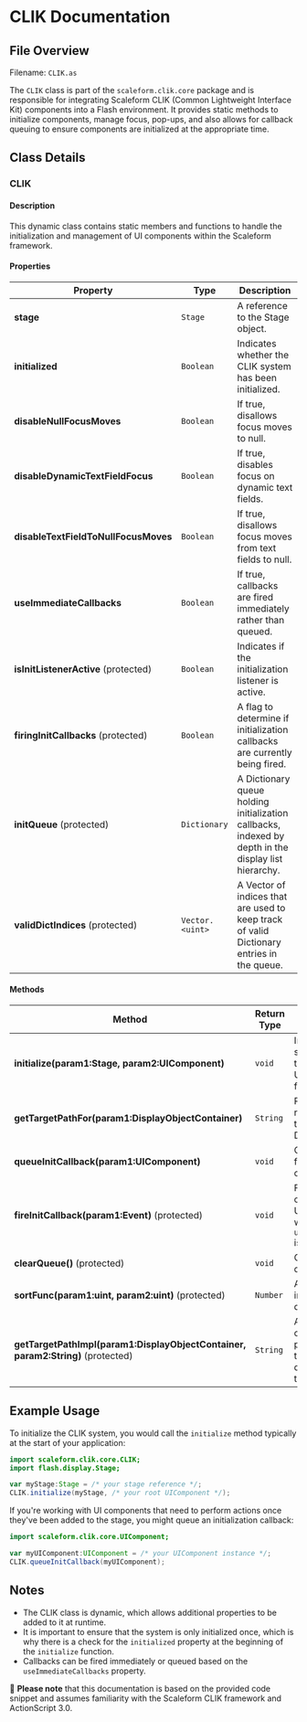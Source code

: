 # CLIK Documentation

## File Overview

Filename: `CLIK.as`

The `CLIK` class is part of the `scaleform.clik.core` package and is responsible for integrating Scaleform CLIK (Common Lightweight Interface Kit) components into a Flash environment.
It provides static methods to initialize components, manage focus, pop-ups, and also allows for callback queuing to ensure components are initialized at the appropriate time.

## Class Details

### **CLIK**

#### Description

This dynamic class contains static members and functions to handle the initialization and management of UI components within the Scaleform framework.

#### Properties

| **Property**                               | **Type**    | **Description**                                                                                      |
| ------------------------------------------ | ----------- | ---------------------------------------------------------------------------------------------------- |
| **stage**                                  | `Stage`     | A reference to the Stage object.                                                                    |
| **initialized**                            | `Boolean`   | Indicates whether the CLIK system has been initialized.                                              |
| **disableNullFocusMoves**                  | `Boolean`   | If true, disallows focus moves to null.                                                              |
| **disableDynamicTextFieldFocus**           | `Boolean`   | If true, disables focus on dynamic text fields.                                                      |
| **disableTextFieldToNullFocusMoves**       | `Boolean`   | If true, disallows focus moves from text fields to null.                                             |
| **useImmediateCallbacks**                  | `Boolean`   | If true, callbacks are fired immediately rather than queued.                                         |
| **isInitListenerActive** (protected)       | `Boolean`   | Indicates if the initialization listener is active.                                                  |
| **firingInitCallbacks** (protected)        | `Boolean`   | A flag to determine if initialization callbacks are currently being fired.                           |
| **initQueue** (protected)                  | `Dictionary`| A Dictionary queue holding initialization callbacks, indexed by depth in the display list hierarchy. |
| **validDictIndices** (protected)           | `Vector.<uint>` | A Vector of indices that are used to keep track of valid Dictionary entries in the queue.      |

#### Methods

| **Method**                                    | **Return Type** | **Description**                                                                                                                    |
| --------------------------------------------- | --------------- | ---------------------------------------------------------------------------------------------------------------------------------- |
| **initialize(param1:Stage, param2:UIComponent)** | `void`          | Initializes the CLIK system with a reference to the Stage and a UIComponent as a root for focus management.                        |
| **getTargetPathFor(param1:DisplayObjectContainer)** | `String`        | Returns a string representation of the target path for the given DisplayObjectContainer.                                           |
| **queueInitCallback(param1:UIComponent)**           | `void`          | Queues a UIComponent for initialization callback.                                                                                  |
| **fireInitCallback(param1:Event)** (protected)       | `void`          | Fires initialization callbacks for all queued UIComponents. Fires when a frame exits if `useImmediateCallbacks` is `false`.        |
| **clearQueue()** (protected)                         | `void`          | Clears the initialization queue.                                                                                                   |
| **sortFunc(param1:uint, param2:uint)** (protected)   | `Number`        | A sort function used internally to sort valid dictionary indices.                                                                  |
| **getTargetPathImpl(param1:DisplayObjectContainer, param2:String)** (protected) | `String` | A helper function that constructs the target path by recursively traversing up the display list starting from the specified container. |

## Example Usage

To initialize the CLIK system, you would call the `initialize` method typically at the start of your application:

```actionscript
import scaleform.clik.core.CLIK;
import flash.display.Stage;

var myStage:Stage = /* your stage reference */;
CLIK.initialize(myStage, /* your root UIComponent */);
```

If you're working with UI components that need to perform actions once they've been added to the stage, you might queue an initialization callback:

```actionscript
import scaleform.clik.core.UIComponent;

var myUIComponent:UIComponent = /* your UIComponent instance */;
CLIK.queueInitCallback(myUIComponent);
```

## Notes

- The CLIK class is dynamic, which allows additional properties to be added to it at runtime.
- It is important to ensure that the system is only initialized once, which is why there is a check for the `initialized` property at the beginning of the `initialize` function.
- Callbacks can be fired immediately or queued based on the `useImmediateCallbacks` property.

📝 **Please note** that this documentation is based on the provided code snippet and assumes familiarity with the Scaleform CLIK framework and ActionScript 3.0.
